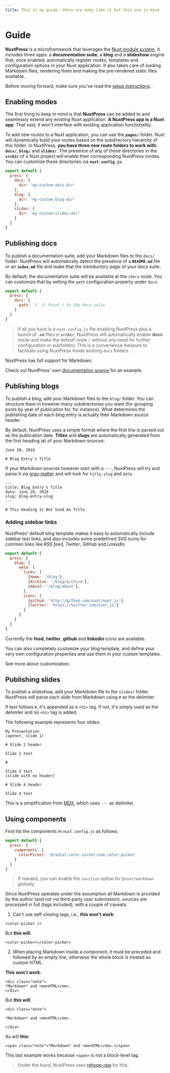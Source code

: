 ```yaml
---
title: This is my guide, there are many like it but this one is mine
---
```


# Guide

**NuxtPress** is a microframework that leverages the [Nuxt module
system][1]. It includes three apps: a **documentation  suite**, a **blog** and
a **slideshow** engine that, once enabled, automatically register routes,
templates and configuration options in your Nuxt application. It also takes
care of loading Markdown files, rendering them and making the pre-rendered
static files available.

[1]: https://nuxtjs.org/guide/modules/

Before moving forward, make sure you've read the [setup instructions][2].

[2]: /docs/topics/intro#setup

## Enabling modes

The first thing to keep in mind is that **NuxtPress** can be added to and
seamlessly extend any existing Nuxt application. **A NuxtPress app is a Nuxt
app**. That said, it won't interfere with existing application functionality.

To add new routes to a Nuxt application, you can use the **`pages/`** folder.
Nuxt will dynamically build your routes based on the subdirectory hierarchy
of this folder. In NuxtPress, **you have three new route folders to work with**:
**`docs/`**, **`blog/`** and **`slides/`**. The presence of any of these
directories in the **`srcDir`** of a Nuxt project will enable their
corresponding NuxtPress modes. You can customize these directories via
**`nuxt.config.js`**:

```js
export default {
  press: {
  	docs: {
  	  dir: 'my-custom-docs-dir'
  	},
  	blog: {
  	  dir: 'my-custom-blog-dir'
  	},
  	slides: {
  	  dir: 'my-custom-slides-dir'
  	}
  }
}
```

## Publishing docs

To publish a documentation suite, add your Markdown files to the `docs/` folder.
NuxtPress will automatically detect the presence of a **`README.md`** file or an
**`index.md`** file and make that the *introductory page* of your docs suite.

By default, the documentation suite will be available at the `/docs` route. You
can customize that by setting the `path` configuration property under `docs`:

```js
export default {
  press: {
  	docs: {
      path: '/' // Point / to the docs suite
  	}
  }
}
```

> If all you have is a `nuxt.config.js` file enabling NuxtPress plus a bunch
> of **`.md`** files in **`srcDir`**, NuxtPress will automatically enable
> **docs** mode and make the default route `/` without any need for further
> configuration or subfolders. This is a convenience measure to facilitate
> using NuxtPress inside existing `docs` folders.

NuxtPress has full support for Markdown.

Check out NuxtPress' own [documentation source][docs-source] for an example.

[docs-source]: https://github.com/nuxt/press/tree/master/demo/docs

## Publishing blogs

To publish a blog, add your Markdown files to the `blog/` folder. You can
structure them in however many subdirectories you want (for grouping posts by
year of publication for, for instance). What determines the publishing date of
each blog entry is actually their Markdown source header.

By default, NuxtPress uses a simple format where the first line is parsed out
as the publication date. **Titles** and **slugs** are automatically generated
from the first heading (`#`) of your Markdown sources:

```
June 20, 2019

# Blog Entry's Title

```

If your Markdown sources however start with a `---`, NuxtPress will try and
parse it via [gray-matter][gm] and will look for `title`, `slug` and `date`.

[gm]: https://github.com/jonschlinkert/gray-matter

```markup
---
title: Blog Entry's Title
date: June 20, 2019
slug: blog-entry-slug
---

# This Heading Is Not Used As Title

```

### Adding sidebar links

NuxtPress' default blog template makes it easy to automatically include
sidebar text links, and also includes some predefined SVG icons for common
links like *RSS feed*, *Twitter*, *GitHub* and *LinkedIn*.

```js
export default {
  press: {
    blog: {
      meta: {
        links: [
          {Home: '/blog'},
          {Archive: '/blog/archive'},
          {About: '/blog/about'},
        ],
        icons: [
          {github: 'http://github.com/nuxt/nuxt.js'},
          {twitter: 'https://twitter.com/nuxt_js'}
        ]
      }
    }
  }
}
```

Currently the **feed**, **twitter**, **github** and **linkedin** icons are available.

You can also completely customize your blog template, and define your very own
configuration properties and use them in your custom templates.

See more about customization.

## Publishing slides

To publish a slideshow, add your Markdown file to the `slides/` folder.
NuxtPress will parse each slide from Markdown using `#` as the delimiter.

If text follows `#`, it's appended as a `<h1>` tag. If not, it's simply used
as the delimiter and no `<h1>` tag is added.

The following example represents four slides:

```markup
My Presentation
(opener, slide 1)

# Slide 2 header

Slide 2 text

#

Slide 3 text
(slide with no header)

# Slide 4 header

Slide 4 text
```

This is a simplification from [MDX][mdx], which uses `---` as delimiter.

[mdx]: https://mdxjs.com/

## Using components

First list the components in `nuxt.config.js` as follows:

```js
export default {
  press: {
    components: {
      ColorPicker: '@radial-color-picker/vue-color-picker'
    }
  }
}
```

> If needed, you can enable the `sanitize` option for `@nuxt/markdown` globally.

Since NuxtPress operates under the assumption all Markdown is provided by the
author (and not via third-party user submission), sources are processed in full
(tags included), with a couple of caveats:

1. Can't use self-closing tags, i.e., **this won't work**:

```markup
<color-picker />
```

But **this will**:

```markup
<color-picker></color-picker>
```

2. When placing Markdown inside a component, it must be preceded and followed
by an empty line, otherwise the whole block is treated as custom HTML.

**This won't work**:

```markup
<div class="note">
*Markdown* and <em>HTML</em>.
</div>
```

But **this will**:

```markup
<div class="note">

*Markdown* and <em>HTML</em>.

</div>
```

As will **this**:

```markup
<span class="note">*Markdown* and <em>HTML</em>.</span>
```

This last example works because `<span>` is not a block-level tag.

> Under the hood, NuxtPress uses [rehype-raw][rehype-raw] for this.

[rehype-raw]: https://github.com/rehypejs/rehype-raw

